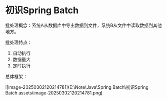 # 初识Spring Batch

批处理概念：系统A从数据库中导出数据到文件，系统B从文件中读取数据到其他地方。

批处理特点：

1. 自动执行
2. 数据量大
3. 定时执行

总体框架：

![image-20250302120214781](E:\Note\Java\Spring Batch\初识Spring Batch.assets\image-20250302120214781.png)